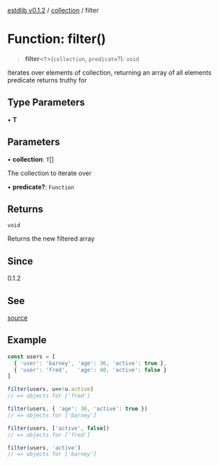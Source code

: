 [estdlib v0.1.2](../wiki/Home) / [collection](../wiki/collection) / filter

# Function: filter()

> **filter**\<`T`\>(`collection`, `predicate`?): `void`

Iterates over elements of collection, returning an array of all elements
predicate returns truthy for

## Type Parameters

• **T**

## Parameters

• **collection**: `T`[]

The collection to iterate over

• **predicate?**: `Function`

## Returns

`void`

Returns the new filtered array

## Since

0.1.2

## See

[source](https://github.com/yaxingson/estdlib/blob/main/lib/collection/filter.ts)

## Example

```js
const users = [
  { 'user': 'barney', 'age': 36, 'active': true },
  { 'user': 'fred',   'age': 40, 'active': false }
]

filter(users, u=>!u.active)
// => objects for ['fred']

filter(users, { 'age': 36, 'active': true })
// => objects for ['barney']

filter(users, ['active', false])
// => objects for ['fred']

filter(users, 'active')
// => objects for ['barney']

```
